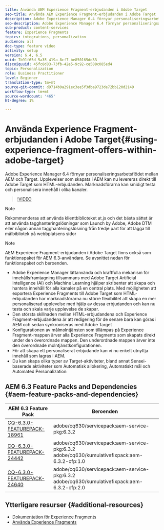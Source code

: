 ```yaml
---
title: Använda AEM Experience Fragment-erbjudanden i Adobe Target
seo-title: Använda AEM Experience Fragment-erbjudanden i Adobe Target
description: Adobe Experience Manager 6.4 förnyar personaliseringsarbetsflödet mellan AEM och Target. Upplevelser som skapats i AEM kan nu levereras direkt till Adobe Target som HTML-erbjudanden. Marknadsförarna kan smidigt testa och personalisera innehåll i olika kanaler.
seo-description: Adobe Experience Manager 6.4 förnyar personaliseringsarbetsflödet mellan AEM och Target. Upplevelser som skapats i AEM kan nu levereras direkt till Adobe Target som HTML-erbjudanden. Marknadsförarna kan smidigt testa och personalisera innehåll i olika kanaler.
sub-product: content-services
feature: Experience Fragments
topics: integrations, personalization
audience: all
doc-type: feature video
activity: setup
version: 6.4, 6.5
uuid: 7b91f65d-5a35-419a-8cf7-be850165dd33
discoiquuid: 45fc8d83-73fb-42e5-9c92-ce588c085ed4
topic: Personalization
role: Business Practitioner
level: Beginner
translation-type: tm+mt
source-git-commit: d9714b9a291ec3ee5f3dba9723de72bb120d2149
workflow-type: tm+mt
source-wordcount: '465'
ht-degree: 1%

---
```



# Använda Experience Fragment-erbjudanden i Adobe Target{#using-experience-fragment-offers-within-adobe-target}

Adobe Experience Manager 6.4 förnyar personaliseringsarbetsflödet mellan AEM och Target. Upplevelser som skapats i AEM kan nu levereras direkt till Adobe Target som HTML-erbjudanden. Marknadsförarna kan smidigt testa och personalisera innehåll i olika kanaler.

>[!VIDEO](https://video.tv.adobe.com/v/22383/?quality=12&learn=on)

>[!NOTE]
>
>Rekommenderas att använda klientbiblioteket at.js och det bästa sättet är att använda tagghanteringslösningar som Launch by Adobe, Adobe DTM eller någon annan tagghanteringslösning från tredje part för att lägga till målbibliotek på webbplatsens sidor

>[!NOTE]
>
>AEM Experience Fragment-erbjudanden i Adobe Target finns också som funktionspaket för AEM 6.3-användare. Se avsnittet nedan för funktionspaket och beroenden.


* Adobe Experience Manager lättanvända och kraftfulla mekanism för innehållsframtagning tillsammans med Adobe Target Artificial Intelligence (AI) och Machine Learning hjälper skribenter att skapa och hantera innehåll för alla kanaler på en central plats. Med möjligheten att exportera Experience Fragments till Adobe Target som HTML-erbjudanden har marknadsförarna nu större flexibilitet att skapa en mer personaliserad upplevelse med hjälp av dessa erbjudanden och kan nu testa och skala varje upplevelse de skapar.
* Den största skillnaden mellan HTML-erbjudandena och Experience Fragment-erbjudandena är att redigering för de senare bara kan göras i AEM och sedan synkroniseras med Adobe Target
* Konfigurationen av målmolntjänsten som tillämpas på Experience Fragment-mappen ärver alla Experience Fragments som skapats direkt under den överordnade mappen. Den underordnade mappen ärver inte den överordnade molntjänstkonfigurationen.
* För att skapa ett personaliserat erbjudande kan vi nu enkelt utnyttja innehåll som lagras i AEM.
* Du kan skapa olika typer av Target-aktiviteter, bland annat Sensei-baserade aktiviteter som Automatisk allokering, Automatiskt mål och Automated Personalization

## AEM 6.3 Feature Packs and Dependencies {#aem-feature-packs-and-dependencies}

| AEM 6.3 Feature Pack | Beroenden |
| ------------------------------------------------------------------------------------------------------------------------------------------------------------------------------------------------------- | --------------------------------------------------------------------------------------------- |
| [CQ-6.3.0-FEATUREPACK-18961](https://www.adobeaemcloud.com/content/marketplace/marketplaceProxy.html?packagePath=/content/companies/public/adobe/packages/cq630/featurepack/cq-6.3.0-featurepack-18961) | adobe/cq630/servicepack:aem-service-pkg:6.3.2 |
| [CQ-6.3.0-FEATUREPACK-24442](https://www.adobeaemcloud.com/content/marketplace/marketplaceProxy.html?packagePath=/content/companies/public/adobe/packages/cq630/featurepack/cq-6.3.0-featurepack-24442) | adobe/cq630/servicepack:aem-service-pkg:6.3.2 adobe/cq630/kumulativefixpack:aem-6.3.2-cfp:1.0 |
| [CQ-6.3.0-FEATUREPACK-24640](https://www.adobeaemcloud.com/content/marketplace/marketplaceProxy.html?packagePath=/content/companies/public/adobe/packages/cq630/featurepack/cq-6.3.0-featurepack-24640) | adobe/cq630/servicepack:aem-service-pkg:6.3.2 adobe/cq630/kumulativefixpack:aem-6.3.2-cfp:2.0 |

## Ytterligare resurser {#additional-resources}

* [Dokumentation för Experience Fragments](https://helpx.adobe.com/experience-manager/6-5/sites/authoring/using/experience-fragments.html)
* [Använda Experience Fragments](/help/sites/experience-fragments/experience-fragments-feature-video-use.md)
